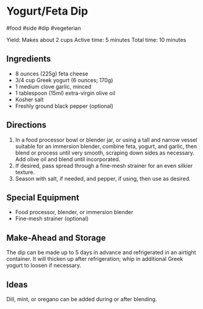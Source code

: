 # Yogurt/Feta Dip

#food #side #dip #vegeterian

Yield: Makes about 2 cups
Active time: 5 minutes
Total time: 10 minutes

## Ingredients

* 8 ounces (225g) feta cheese
* 3/4 cup Greek yogurt (6 ounces; 170g)
* 1 medium clove garlic, minced
* 1 tablespoon (15ml) extra-virgin olive oil
* Kosher salt
* Freshly ground black pepper (optional)

## Directions

1. In a food processor bowl or blender jar, or using a tall and narrow vessel suitable for an immersion blender, combine feta, yogurt, and garlic, then blend or process until very smooth, scraping down sides as necessary. Add olive oil and blend until incorporated.
2. If desired, pass spread through a fine-mesh strainer for an even silkier texture.
3. Season with salt, if needed, and pepper, if using, then use as desired.

## Special Equipment

* Food processor, blender, or immersion blender
* Fine-mesh strainer (optional)

## Make-Ahead and Storage

The dip can be made up to 5 days in advance and refrigerated in an airtight container. It will thicken up after refrigeration; whip in additional Greek yogurt to loosen if necessary.

## Ideas

Dill, mint, or oregano can be added during or after blending.